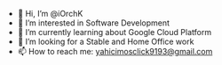 - 👋 Hi, I’m @iOrchK
- 👀 I’m interested in Software Development
- 🌱 I’m currently learning about Google Cloud Platform
- 💞️ I’m looking for a Stable and Home Office work
- 📫 How to reach me: yahicimosclick9193@gmail.com

<!---
iOrchK/iOrchK is a ✨ special ✨ repository because its `README.md` (this file) appears on your GitHub profile.
You can click the Preview link to take a look at your changes.
--->
